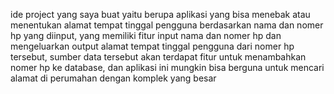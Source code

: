 ide project yang saya buat yaitu berupa aplikasi yang bisa menebak atau menentukan
alamat tempat tinggal pengguna berdasarkan nama dan nomer hp yang diinput,
yang memiliki fitur input nama dan nomer hp dan mengeluarkan output
alamat tempat tinggal pengguna dari nomer hp tersebut, sumber data
tersebut akan terdapat fitur untuk menambahkan nomer hp ke database,
dan aplikasi ini mungkin bisa berguna untuk mencari alamat di perumahan
dengan komplek yang besar
